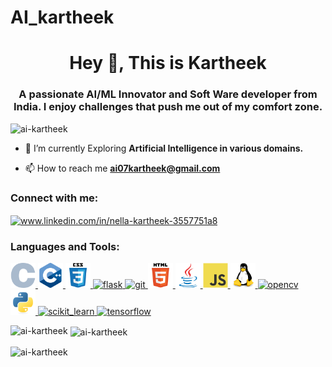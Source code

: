 # AI_kartheek
<h1 align="center">Hey 👋, This is Kartheek</h1>
<h3 align="center">A passionate AI/ML Innovator and Soft Ware developer from India. I enjoy challenges that push me out of my comfort zone.</h3>

<p align="left"> <img src="https://komarev.com/ghpvc/?username=AI-kartheek&label=Profile%20views&color=0e75b6&style=flat" alt="ai-kartheek" /> </p>

- 🌱 I’m currently Exploring **Artificial Intelligence in various domains.**

- 📫 How to reach me **ai07kartheek@gmail.com**

<h3 align="left">Connect with me:</h3>
<p align="left">
<a href="https://linkedin.com/in/www.linkedin.com/in/nella-kartheek-3557751a8" target="blank"><img align="center" src="https://cdn.jsdelivr.net/npm/simple-icons@3.0.1/icons/linkedin.svg" alt="www.linkedin.com/in/nella-kartheek-3557751a8" height="30" width="40" /></a>
</p>

<h3 align="left">Languages and Tools:</h3>
<p align="left"> <a href="https://www.cprogramming.com/" target="_blank"> <img src="https://raw.githubusercontent.com/devicons/devicon/master/icons/c/c-original.svg" alt="c" width="40" height="40"/> </a> <a href="https://www.w3schools.com/cpp/" target="_blank"> <img src="https://raw.githubusercontent.com/devicons/devicon/master/icons/cplusplus/cplusplus-original.svg" alt="cplusplus" width="40" height="40"/> </a> <a href="https://www.w3schools.com/css/" target="_blank"> <img src="https://raw.githubusercontent.com/devicons/devicon/master/icons/css3/css3-original-wordmark.svg" alt="css3" width="40" height="40"/> </a> <a href="https://flask.palletsprojects.com/" target="_blank"> <img src="https://www.vectorlogo.zone/logos/pocoo_flask/pocoo_flask-icon.svg" alt="flask" width="40" height="40"/> </a> <a href="https://git-scm.com/" target="_blank"> <img src="https://www.vectorlogo.zone/logos/git-scm/git-scm-icon.svg" alt="git" width="40" height="40"/> </a> <a href="https://www.w3.org/html/" target="_blank"> <img src="https://raw.githubusercontent.com/devicons/devicon/master/icons/html5/html5-original-wordmark.svg" alt="html5" width="40" height="40"/> </a> <a href="https://www.java.com" target="_blank"> <img src="https://raw.githubusercontent.com/devicons/devicon/master/icons/java/java-original.svg" alt="java" width="40" height="40"/> </a> <a href="https://developer.mozilla.org/en-US/docs/Web/JavaScript" target="_blank"> <img src="https://raw.githubusercontent.com/devicons/devicon/master/icons/javascript/javascript-original.svg" alt="javascript" width="40" height="40"/> </a> <a href="https://www.linux.org/" target="_blank"> <img src="https://raw.githubusercontent.com/devicons/devicon/master/icons/linux/linux-original.svg" alt="linux" width="40" height="40"/> </a> <a href="https://opencv.org/" target="_blank"> <img src="https://www.vectorlogo.zone/logos/opencv/opencv-icon.svg" alt="opencv" width="40" height="40"/> </a> <a href="https://www.python.org" target="_blank"> <img src="https://raw.githubusercontent.com/devicons/devicon/master/icons/python/python-original.svg" alt="python" width="40" height="40"/> </a> <a href="https://scikit-learn.org/" target="_blank"> <img src="https://upload.wikimedia.org/wikipedia/commons/0/05/Scikit_learn_logo_small.svg" alt="scikit_learn" width="40" height="40"/> </a> <a href="https://www.tensorflow.org" target="_blank"> <img src="https://www.vectorlogo.zone/logos/tensorflow/tensorflow-icon.svg" alt="tensorflow" width="40" height="40"/> </a> </p>

<p><img align="left" src="https://github-readme-stats.vercel.app/api/top-langs?username=ai-kartheek&show_icons=true&locale=en&layout=compact" alt="ai-kartheek" /></p>

<p>&nbsp;<img align="center" src="https://github-readme-stats.vercel.app/api?username=ai-kartheek&show_icons=true&locale=en" alt="ai-kartheek" /></p>

<p><img align="center" src="https://github-readme-streak-stats.herokuapp.com/?user=ai-kartheek&" alt="ai-kartheek" /></p>
